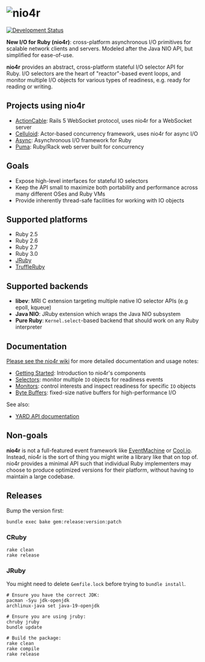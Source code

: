 # ![nio4r](https://raw.github.com/socketry/nio4r/master/logo.png)

[![Development Status](https://github.com/socketry/nio4r/workflows/Test/badge.svg)](https://github.com/socketry/nio4r/actions?workflow=Test)

**New I/O for Ruby (nio4r)**: cross-platform asynchronous I/O primitives for
scalable network clients and servers. Modeled after the Java NIO API, but
simplified for ease-of-use.

**nio4r** provides an abstract, cross-platform stateful I/O selector API for Ruby.
I/O selectors are the heart of "reactor"-based event loops, and monitor
multiple I/O objects for various types of readiness, e.g. ready for reading or
writing.

## Projects using nio4r

- [ActionCable](https://rubygems.org/gems/actioncable): Rails 5 WebSocket protocol, uses nio4r for a WebSocket server
- [Celluloid](https://github.com/celluloid/celluloid-io): Actor-based concurrency framework, uses nio4r for async I/O
- [Async](https://github.com/socketry/async): Asynchronous I/O framework for Ruby
- [Puma](https://github.com/puma/puma): Ruby/Rack web server built for concurrency

## Goals

- Expose high-level interfaces for stateful IO selectors
- Keep the API small to maximize both portability and performance across many
  different OSes and Ruby VMs
- Provide inherently thread-safe facilities for working with IO objects

## Supported platforms

- Ruby 2.5
- Ruby 2.6
- Ruby 2.7
- Ruby 3.0
- [JRuby](https://github.com/jruby/jruby)
- [TruffleRuby](https://github.com/oracle/truffleruby)

## Supported backends

- **libev**: MRI C extension targeting multiple native IO selector APIs (e.g epoll, kqueue)
- **Java NIO**: JRuby extension which wraps the Java NIO subsystem
- **Pure Ruby**: `Kernel.select`-based backend that should work on any Ruby interpreter

## Documentation

[Please see the nio4r wiki](https://github.com/socketry/nio4r/wiki)
for more detailed documentation and usage notes:

- [Getting Started](https://github.com/socketry/nio4r/wiki/Getting-Started): Introduction to nio4r's components
- [Selectors](https://github.com/socketry/nio4r/wiki/Selectors): monitor multiple `IO` objects for readiness events
- [Monitors](https://github.com/socketry/nio4r/wiki/Monitors): control interests and inspect readiness for specific `IO` objects
- [Byte Buffers](https://github.com/socketry/nio4r/wiki/Byte-Buffers): fixed-size native buffers for high-performance I/O

See also:

- [YARD API documentation](http://www.rubydoc.info/gems/nio4r/frames)

## Non-goals

**nio4r** is not a full-featured event framework like [EventMachine](https://github.com/eventmachine/eventmachine) or [Cool.io](https://coolio.github.io/).
Instead, nio4r is the sort of thing you might write a library like that on
top of. nio4r provides a minimal API such that individual Ruby implementers
may choose to produce optimized versions for their platform, without having
to maintain a large codebase.

## Releases

Bump the version first:

    bundle exec bake gem:release:version:patch

### CRuby

    rake clean
    rake release

### JRuby

You might need to delete `Gemfile.lock` before trying to `bundle install`.

    # Ensure you have the correct JDK:
    pacman -Syu jdk-openjdk
    archlinux-java set java-19-openjdk

    # Ensure you are using jruby:
    chruby jruby
    bundle update

    # Build the package:
    rake clean
    rake compile
    rake release
